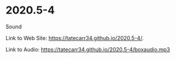 # 2020.5-4
Sound

Link to Web Site: https://tatecarr34.github.io/2020.5-4/.


Link to Audio: https://tatecarr34.github.io/2020.5-4/boxaudio.mp3


